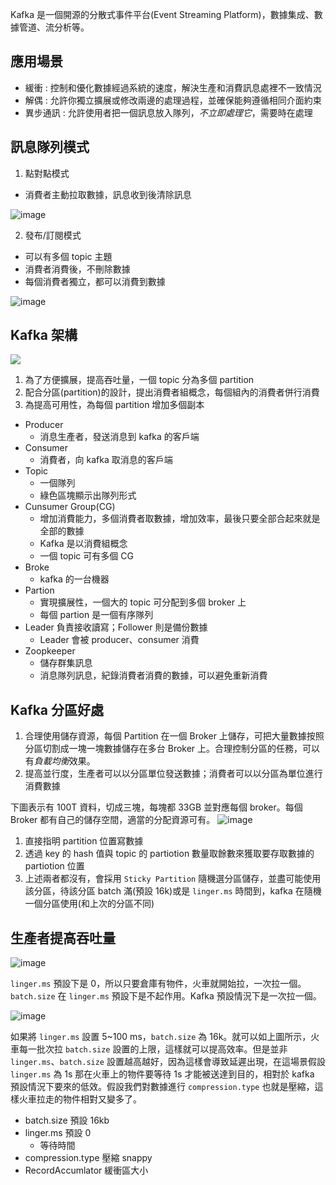 Kafka  是一個開源的分散式事件平台(Event Streaming Platform)，數據集成、數據管道、流分析等。

## 應用場景
- 緩衝 : 控制和優化數據經過系統的速度，解決生產和消費訊息處裡不一致情況
- 解偶 : 允許你獨立擴展或修改兩邊的處理過程，並確保能夠遵循相同介面約束
- 異步通訊 : 允許使用者把一個訊息放入隊列，*不立即處理它*，需要時在處理


## 訊息隊列模式
1. 點對點模式
- 消費者主動拉取數據，訊息收到後清除訊息

![image](https://user-images.githubusercontent.com/17800738/172054427-c6f63644-08b2-4327-9e42-30aa471a4850.png)

2. 發布/訂閱模式
- 可以有多個 topic 主題
- 消費者消費後，不刪除數據
- 每個消費者獨立，都可以消費到數據

![image](https://user-images.githubusercontent.com/17800738/172054324-7140ec88-e639-4f12-8f0e-1419fd9b2352.png)

## Kafka 架構

![](https://i.imgur.com/uOo5OlD.png)

1. 為了方便擴展，提高吞吐量，一個 topic 分為多個 partition
2. 配合分區(partition)的設計，提出消費者組概念，每個組內的消費者併行消費
3. 為提高可用性，為每個 partition 增加多個副本

- Producer
    - 消息生產者，發送消息到 kafka 的客戶端
- Consumer
    - 消費者，向 kafka 取消息的客戶端
- Topic
    - 一個隊列
    - 綠色區塊顯示出隊列形式
- Cunsumer Group(CG)
    - 增加消費能力，多個消費者取數據，增加效率，最後只要全部合起來就是全部的數據
    - Kafka 是以消費組概念
    - 一個 topic 可有多個 CG
- Broke
    - kafka 的一台機器
- Partion
    - 實現擴展性，一個大的 topic 可分配到多個 broker 上
    - 每個 partion 是一個有序隊列
- Leader 負責接收讀寫；Follower 則是備份數據
  - Leader 會被 producer、consumer 消費
- Zoopkeeper 
    - 儲存群集訊息
    - 消息隊列訊息，紀錄消費者消費的數據，可以避免重新消費
## Kafka 分區好處
1. 合理使用儲存資源，每個 Partition 在一個 Broker 上儲存，可把大量數據按照分區切割成一塊一塊數據儲存在多台 Broker 上。合理控制分區的任務，可以有*負載均衡*效果。
2. 提高並行度，生產者可以以分區單位發送數據；消費者可以以分區為單位進行消費數據

下圖表示有 100T 資料，切成三塊，每塊都 33GB 並對應每個 broker。每個 Broker 都有自己的儲存空間，適當的分配資源可有。
![image](https://user-images.githubusercontent.com/17800738/177004744-102d01fb-b091-4e8a-8800-c1f88e33cf3c.png)

1. 直接指明 partition 位置寫數據
2. 透過 key 的 hash 值與 topic 的 partiotion 數量取餘數來獲取要存取數據的 partiotion 位置
3. 上述兩者都沒有，會採用 `Sticky Partition` 隨機選分區儲存，並盡可能使用該分區，待該分區 batch 滿(預設 16k)或是 `linger.ms` 時間到，kafka 在隨機一個分區使用(和上次的分區不同)

## 生產者提高吞吐量

![image](https://user-images.githubusercontent.com/17800738/177021013-07307858-4b29-4a33-8a96-dbc872e2d7bf.png)

`linger.ms` 預設下是 0，所以只要倉庫有物件，火車就開始拉，一次拉一個。`batch.size` 在 `linger.ms` 預設下是不起作用。Kafka 預設情況下是一次拉一個。

![image](https://user-images.githubusercontent.com/17800738/177021103-0242dfbe-b7d7-4700-84c9-6a80da6c0d75.png)

如果將 `linger.ms` 設置 5~100 ms，`batch.size` 為 16k。就可以如上圖所示，火車每一批次拉 `batch.size` 設置的上限，這樣就可以提高效率。但是並非 `linger.ms`、`batch.size` 設置越高越好，因為這樣會導致延遲出現，在這場景假設 `linger.ms` 為 1s 那在火車上的物件要等待 1s 才能被送達到目的，相對於 kafka 預設情況下要來的低效。假設我們對數據進行 `compression.type` 也就是壓縮，這樣火車拉走的物件相對又變多了。


- batch.size 預設 16kb
- linger.ms 預設 0
    - 等待時間
- compression.type 壓縮 snappy
- RecordAccumlator 緩衝區大小  
